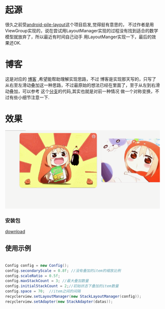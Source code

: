 # 起源
很久之前受[android-pile-layout](https://github.com/xmuSistone/android-pile-layout)这个项目启发,觉得挺有意思的，
不过作者是用ViewGroup实现的，说在尝试用LayoutManager实现的过程没有找到适合的数学模型就放弃了，所以最近有时间自己动手
用LayoutManger实现一下，最后的效果还OK.

# 博客
这是对应的 [博客](http://blog.csdn.net/u014296305/article/details/73496017) ,希望能帮助理解实现思路，不过
博客是实现那天写的，只写了从右至左滑动叠加这一种思路，不过最原始的想法已经在里面了，至于从左到右滑动叠加，可以参考
这个[分支](https://github.com/HirayClay/StackLayoutManager/tree/orientation)的代码,其实也就是对前一种情况
做一个对称变换，不过有些小细节注意一下.


# 效果
<img src="art_new.gif" width="559px" height="256px"/>

### 安装包
[download](static/app.apk)

## 使用示例
```java

Config config = new Config();
config.secondaryScale = 0.8f; //没有叠加的item的缩放比例
config.scaleRatio = 0.5f; 
config.maxStackCount = 3; //最大叠加数量
config.initialStackCount = 2;//初始状态下叠加的item数量
config.space = 70;  //item之间的间隔
recyclerview.setLayoutManager(new StackLayoutManager(config));
recyclerview.setAdapter(new StackAdapter(datas));

```